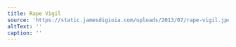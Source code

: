 ```yaml
---
title: Rape Vigil
source: 'https://static.jamesdigioia.com/uploads/2013/07/rape-vigil.jpeg'
altText: ''
caption: ''
---
```


